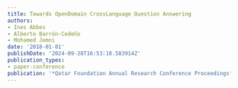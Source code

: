 ```yaml
---
title: Towards OpenDomain CrossLanguage Question Answering
authors:
- Ines Abbes
- Alberto Barrón-Cedeño
- Mohamed Jemni
date: '2018-01-01'
publishDate: '2024-09-28T16:53:18.583914Z'
publication_types:
- paper-conference
publication: '*Qatar Foundation Annual Research Conference Proceedings*'
---
```

